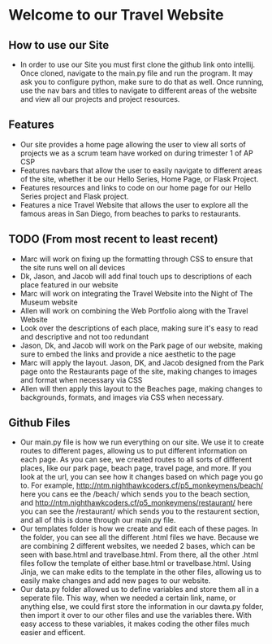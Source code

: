# Welcome to our Travel Website

## How to use our Site
- In order to use our Site you must first clone the github link onto intellij. Once cloned, navigate to the main.py file and run the program. It may ask you to configure python, make sure to do that as well. Once running, use the nav bars and titles to navigate to different areas of the website and view all our projects and project resources.

## Features
- Our site provides a home page allowing the user to view all sorts of projects we as a scrum team have worked on during trimester 1 of AP CSP
- Features navbars that allow the user to easily navigate to different areas of the site, whether it be our Hello Series, Home Page, or Flask Project.
- Features resources and links to code on our home page for our Hello Series project and Flask project.
- Features a nice Travel Website that allows the user to explore all the famous areas in San Diego, from beaches to parks to restaurants.


## TODO (From most recent to least recent)
- Marc will work on fixing up the formatting through CSS to ensure that the site runs well on all devices
- Dk, Jason, and Jacob will add final touch ups to descriptions of each place featured in our website
- Marc will work on integrating the Travel Website into the Night of The Museum website
- Allen will work on combining the Web Portfolio along with the Travel Website
- Look over the descriptions of each place, making sure it's easy to read and descriptive and not too redundant
- Jason, Dk, and Jacob will work on the Park page of our website, making sure to embed the links and provide a nice aesthetic to the page
- Marc will apply the layout. Jason, DK, and Jacob designed from the Park page onto the Restaurants page of the site, making changes to images and format when necessary via CSS
- Allen will then apply this layout to the Beaches page, making changes to backgrounds, formats, and images via CSS when necessary.

## Github Files 
- Our main.py file is how we run everything on our site. We use it to create routes to different pages, allowing us to put different information on each page. As you can see, we created routes to all sorts of different places, like our park page, beach page, travel page, and more. If you look at the url, you can see how it changes based on which page you go to. For example, http://ntm.nighthawkcoders.cf/p5_monkeymens/beach/ here you cans ee the /beach/ which sends you to the beach section, and http://ntm.nighthawkcoders.cf/p5_monkeymens/restaurant/ here you can see the /restaurant/ which sends you to the restaurent section, and all of this is done through our main.py file. 
- Our templates folder is how we create and edit each of these pages. In the folder, you can see all the different .html files we have. Because we are combining 2 different websites, we needed 2 bases, which can be seen with base.html and travelbase.html. From there, all the other .html files follow the template of either base.html or travelbase.html. Using Jinja, we can make edits to the template in the other files, allowing us to easily make changes and add new pages to our website. 
- Our data.py folder allowed us to define variables and store them all in a seperate file. This way, when we needed a certain link, name, or anything else, we could first store the information in our dawta.py folder, then import it over to our other files and use the variables there. With easy access to these variables, it makes coding the other files much easier and efficent.

